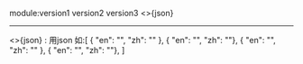 module:version1
       version2
       version3
       <>{json}
************************
<>{json} :      用json 如:[ { "en": "", "zh": "" }, { "en": "", "zh": ""}, { "en": "", "zh": "" }, { "en": "", "zh": ""}, ]